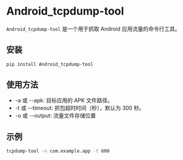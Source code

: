 # Android_tcpdump-tool

`Android_tcpdump-tool` 是一个用于抓取 Android 应用流量的命令行工具。

## 安装

```bash
pip install Android_tcpdump-tool
```
<!--还未上传pypi仓库，请等待更新-->

## 使用方法
- -a 或 --apk: 目标应用的 APK 文件路径。
- -t 或 --timeout: 抓包超时时间（秒），默认为 300 秒。
- -o 或 --output: 流量文件存储位置

## 示例

```bash
tcpdump-tool -n com.example.app -t 600
```